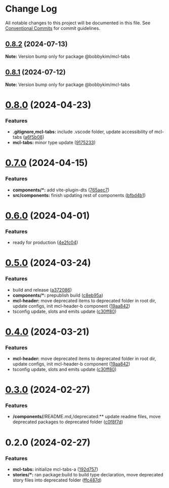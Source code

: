 # Change Log

All notable changes to this project will be documented in this file.
See [Conventional Commits](https://conventionalcommits.org) for commit guidelines.

## [0.8.2](https://github.com/bobbykim89/manguito-component-library/compare/@bobbykim/mcl-tabs@0.8.1...@bobbykim/mcl-tabs@0.8.2) (2024-07-13)

**Note:** Version bump only for package @bobbykim/mcl-tabs





## [0.8.1](https://github.com/bobbykim89/manguito-component-library/compare/@bobbykim/mcl-tabs@0.8.0...@bobbykim/mcl-tabs@0.8.1) (2024-07-12)

**Note:** Version bump only for package @bobbykim/mcl-tabs





# [0.8.0](https://github.com/bobbykim89/manguito-component-library/compare/@bobbykim/mcl-tabs@0.7.0...@bobbykim/mcl-tabs@0.8.0) (2024-04-23)


### Features

* **.gitignore,mcl-tabs:** include .vscode folder, update accessibility of mcl-tabs ([a6f5b08](https://github.com/bobbykim89/manguito-component-library/commit/a6f5b08c1b5d0119e1e5f99232f5b3989c539459))
* **mcl-tabs:** minor type update ([9175233](https://github.com/bobbykim89/manguito-component-library/commit/9175233e50287661daa7c8e2faba27a37123235d))





# [0.7.0](https://github.com/bobbykim89/manguito-component-library/compare/@bobbykim/mcl-tabs@0.6.0...@bobbykim/mcl-tabs@0.7.0) (2024-04-15)


### Features

* **components/*:** add vite-plugin-dts ([765aec7](https://github.com/bobbykim89/manguito-component-library/commit/765aec738227b68b8483f8b3e02d1bd191b90f20))
* **src/components:** finish updating rest of components ([bfbd4b1](https://github.com/bobbykim89/manguito-component-library/commit/bfbd4b15dcae4a244de1ac15836fa74870d20818))





# [0.6.0](https://github.com/bobbykim89/manguito-component-library/compare/@bobbykim/mcl-tabs@0.5.0...@bobbykim/mcl-tabs@0.6.0) (2024-04-01)


### Features

* ready for production ([4e2fc04](https://github.com/bobbykim89/manguito-component-library/commit/4e2fc048edd67791b4e917e0a764f301d4c610cb))





# [0.5.0](https://github.com/bobbykim89/manguito-component-library/compare/@bobbykim/mcl-tabs@0.3.0...@bobbykim/mcl-tabs@0.5.0) (2024-03-24)


### Features

* build and release ([a372086](https://github.com/bobbykim89/manguito-component-library/commit/a3720861fb40dd6ec1d0e3dda1f06e2479967432))
* **components/*:** prepublish build ([c8eb95a](https://github.com/bobbykim89/manguito-component-library/commit/c8eb95a0ede6727bf183d2e9ad634ae64af1411d))
* **mcl-header:** move deprecated items to deprecated folder in root dir, update configs, init mcl-header-b component ([19aa842](https://github.com/bobbykim89/manguito-component-library/commit/19aa842faa7f1594f7be030b97d5093014efe7cb))
* tsconfig update, slots and emits update ([c30ff80](https://github.com/bobbykim89/manguito-component-library/commit/c30ff804c961d205ac097e20cd51285a15ca8966))





# [0.4.0](https://github.com/bobbykim89/manguito-component-library/compare/@bobbykim/mcl-tabs@0.3.0...@bobbykim/mcl-tabs@0.4.0) (2024-03-21)


### Features

* **mcl-header:** move deprecated items to deprecated folder in root dir, update configs, init mcl-header-b component ([19aa842](https://github.com/bobbykim89/manguito-component-library/commit/19aa842faa7f1594f7be030b97d5093014efe7cb))
* tsconfig update, slots and emits update ([c30ff80](https://github.com/bobbykim89/manguito-component-library/commit/c30ff804c961d205ac097e20cd51285a15ca8966))





# [0.3.0](https://github.com/bobbykim89/manguito-component-library/compare/@bobbykim/mcl-tabs@0.2.0...@bobbykim/mcl-tabs@0.3.0) (2024-02-27)


### Features

* **/components/**/README.md,/deprecated:** update readme files, move deprecated packages to deprecated folder ([c0f8f7d](https://github.com/bobbykim89/manguito-component-library/commit/c0f8f7df158b8fcd99b4e3d191e02e3c8a9c144d))





# 0.2.0 (2024-02-27)


### Features

* **mcl-tabs:** initialize mcl-tabs-a ([192d757](https://github.com/bobbykim89/manguito-component-library/commit/192d757c406b63214b01669cd3366f038093b63b))
* **stories/*:** ran package:build to build type declaration, move deprecated story files into deprecated folder ([ffc487d](https://github.com/bobbykim89/manguito-component-library/commit/ffc487dbcc093be7a3ccfeae98c5e10e8372a0e3))
